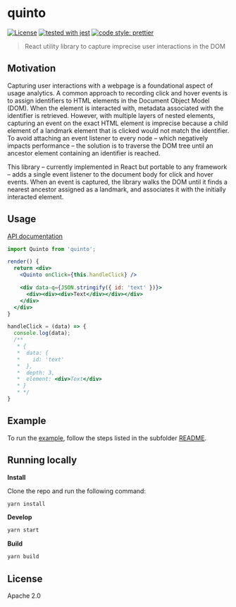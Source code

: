 # quinto

[![License](https://img.shields.io/badge/License-Apache%202.0-blue.svg)](https://opensource.org/licenses/Apache-2.0)
[![tested with jest](https://img.shields.io/badge/tested_with-jest-99424f.svg)](https://github.com/facebook/jest)
[![code style: prettier](https://img.shields.io/badge/code_style-prettier-ff69b4.svg)](https://github.com/prettier/prettier)

> React utility library to capture imprecise user interactions in the DOM

## Motivation

Capturing user interactions with a webpage is a foundational aspect of usage analytics. A common approach to recording click and hover events is to assign identifiers to HTML elements in the Document Object Model (DOM). When the element is interacted with, metadata associated with the identifier is retrieved. However, with multiple layers of nested elements, capturing an event on the exact HTML element is imprecise because a child element of a landmark element that is clicked would not match the identifier. To avoid attaching an event listener to every node – which negatively impacts performance – the solution is to traverse the DOM tree until an ancestor element containing an identifier is reached.

This library – currently implemented in React but portable to any framework – adds a single event listener to the document body for click and hover events. When an event is captured, the library walks the DOM until it finds a nearest ancestor assigned as a landmark, and associates it with the initially interacted element.

## Usage

[API documentation](documentation/)

```jsx
import Quinto from 'quinto';

render() {
  return <div>
    <Quinto onClick={this.handleClick} />

    <div data-q={JSON.stringify({ id: 'text' })}>
      <div><div><div>Text</div></div></div>
    </div>
  </div>
}

handleClick = (data) => {
  console.log(data);
  /**
   * {
   *  data: {
   *    id: 'text'
   *  },
   *  depth: 3,
   *  element: <div>Text</div>
   * }
   * */
}

```

## Example

To run the [example](example/), follow the steps listed in the subfolder [README](example/README.md).

## Running locally

**Install**

Clone the repo and run the following command:

```bash
yarn install
```

**Develop**

```bash
yarn start
```

**Build**

```bash
yarn build
```

## License

Apache 2.0
